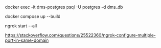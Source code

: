 
docker exec -it dms-postgres psql -U postgres -d dms_db

 docker compose up --build

ngrok start --all

https://stackoverflow.com/questions/25522360/ngrok-configure-multiple-port-in-same-domain
